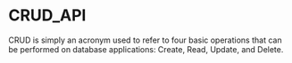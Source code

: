 # CRUD_API
CRUD is simply an acronym used to refer to four basic operations that can be performed on database applications: Create, Read, Update, and Delete.
